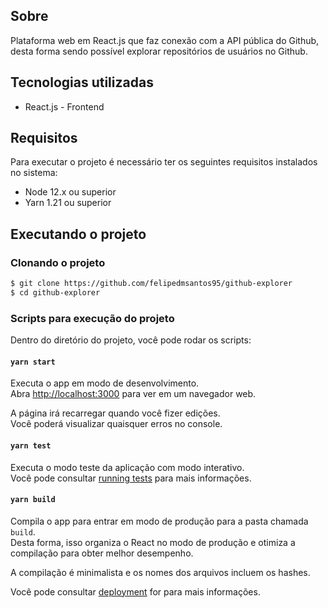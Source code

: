 
<!-- ![img/gobarber.png](img/gobarber.png) -->

## Sobre

Plataforma web em React.js que faz conexão com a API pública do Github, desta forma sendo possível explorar repositórios de usuários no Github.

## Tecnologias utilizadas

- React.js - Frontend

## Requisitos

Para executar o projeto é necessário ter os seguintes requisitos instalados no sistema:

- Node 12.x ou superior
- Yarn 1.21 ou superior

## Executando o projeto

### Clonando o projeto

```bash
$ git clone https://github.com/felipedmsantos95/github-explorer
$ cd github-explorer
```

### Scripts para execução do projeto

Dentro do diretório do projeto, você pode rodar os scripts:

#### `yarn start`

Executa o app em modo de desenvolvimento.<br />
Abra [http://localhost:3000](http://localhost:3000) para ver em um navegador web.

A página irá recarregar quando você fizer edições.<br />
Você poderá visualizar quaisquer erros no console.

#### `yarn test`

Executa o modo teste da aplicação com modo interativo.<br />
Você pode consultar [running tests](https://facebook.github.io/create-react-app/docs/running-tests) para mais informações.

#### `yarn build`

Compila o app para entrar em modo de produção para a pasta chamada `build`.<br />
Desta forma, isso organiza o React no modo de produção e otimiza a compilação para obter melhor desempenho.

A compilação é minimalista e os nomes dos arquivos incluem os hashes.<br />

Você pode consultar [deployment](https://facebook.github.io/create-react-app/docs/deployment) for para mais informações.

